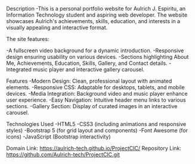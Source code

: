 Description
-This is a personal portfolio website for Aulrich J. Espiritu, an Information Technology student and aspiring web developer. The website showcases Aulrich's achievements, skills, education, and interests in a visually appealing and interactive format.

The site features:

-A fullscreen video background for a dynamic introduction.
-Responsive design ensuring usability on various devices.
-Sections highlighting About Me, Achievements, Education, Skills, Gallery, and Contact details.
-Integrated music player and interactive gallery carousel.

Features
-Modern Design: Clean, professional layout with animated elements.
-Responsive CSS: Adaptable for desktops, tablets, and mobile devices.
-Media Integration: Background video and music player enhance user experience.
-Easy Navigation: Intuitive header menu links to various sections.
-Gallery Section: Display of curated images in an interactive carousel.

Technologies Used
-HTML5
-CSS3 (including animations and responsive styles)
-Bootstrap 5 (for grid layout and components)
-Font Awesome (for icons)
-JavaScript (Bootstrap interactivity)

Domain Link: https://aulrich-tech.github.io/ProjectCIC/
Repository Link: https://github.com/Aulrich-tech/ProjectCIC.git
